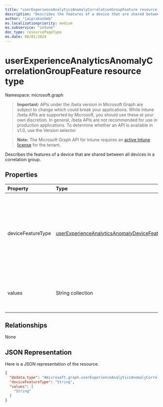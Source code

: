 ```yaml
---
title: "userExperienceAnalyticsAnomalyCorrelationGroupFeature resource type"
description: "Describes the features of a device that are shared between all devices in a correlation group."
author: "jaiprakashmb"
ms.localizationpriority: medium
ms.subservice: "intune"
doc_type: resourcePageType
ms.date: 08/01/2024
---
```


# userExperienceAnalyticsAnomalyCorrelationGroupFeature resource type

Namespace: microsoft.graph

> **Important:** APIs under the /beta version in Microsoft Graph are subject to change which could break your applications. While Intune /beta APIs are supported by Microsoft, you should use these at your own discretion. In general, /beta APIs are not recommended for use in production applications. To determine whether an API is available in v1.0, use the Version selector

> **Note:** The Microsoft Graph API for Intune requires an [active Intune license](https://go.microsoft.com/fwlink/?linkid=839381) for the tenant.

Describes the features of a device that are shared between all devices in a correlation group.

## Properties
|Property|Type|Description|
|:---|:---|:---|
|deviceFeatureType|[userExperienceAnalyticsAnomalyDeviceFeatureType](../resources/intune-devices-userexperienceanalyticsanomalydevicefeaturetype.md)|The type of device feature. Possible values are: manufacturer, model, osVersion, application or driver. Possible values are: `manufacturer`, `model`, `osVersion`, `application`, `driver`, `unknownFutureValue`.|
|values|String collection|Specific metric values that describe the features of the given device feature type.|

## Relationships
None

## JSON Representation
Here is a JSON representation of the resource.
<!-- {
  "blockType": "resource",
  "@odata.type": "microsoft.graph.userExperienceAnalyticsAnomalyCorrelationGroupFeature"
}
-->
``` json
{
  "@odata.type": "#microsoft.graph.userExperienceAnalyticsAnomalyCorrelationGroupFeature",
  "deviceFeatureType": "String",
  "values": [
    "String"
  ]
}
```